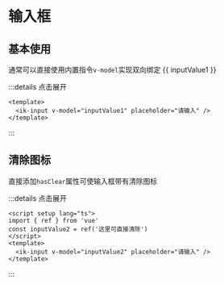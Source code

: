 # 输入框

## 基本使用

通常可以直接使用内置指令`v-model`实现双向绑定
<ik-input v-model="inputValue1" placeholder="请输入" />
{{ inputValue1 }}

:::details 点击展开

```vue
<template>
  <ik-input v-model="inputValue1" placeholder="请输入" />
</template>
```

:::

## 清除图标

直接添加`hasClear`属性可使输入框带有清除图标
<ik-input v-model="inputValue2" hasClear placeholder="请输入" />

:::details 点击展开

```vue
<script setup lang="ts">
import { ref } from 'vue'
const inputValue2 = ref('这里可直接清除')
</script>
<template>
  <ik-input v-model="inputValue2" placeholder="请输入" />
</template>
```

:::

<script setup lang="ts">
  import { ref } from 'vue'
  const inputValue1 = ref('')
  const inputValue2 = ref('这里可直接清除')
</script>
